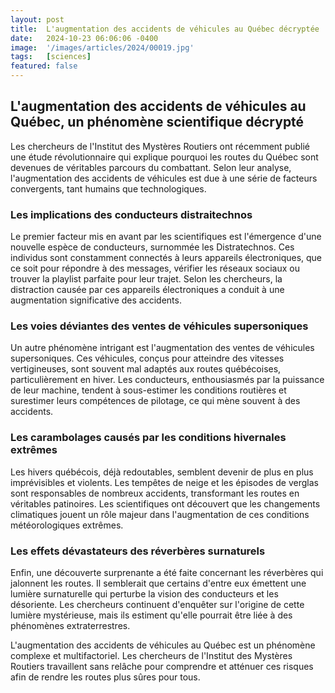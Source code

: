 ```yaml
---
layout: post
title:  L'augmentation des accidents de véhicules au Québec décryptée
date:   2024-10-23 06:06:06 -0400
image:  '/images/articles/2024/00019.jpg'
tags:   [sciences]
featured: false
---
```


## L'augmentation des accidents de véhicules au Québec, un phénomène scientifique décrypté

Les chercheurs de l'Institut des Mystères Routiers ont récemment publié une étude révolutionnaire qui explique pourquoi les routes du Québec sont devenues de véritables parcours du combattant. Selon leur analyse, l'augmentation des accidents de véhicules est due à une série de facteurs convergents, tant humains que technologiques.

### Les implications des conducteurs distraitechnos

Le premier facteur mis en avant par les scientifiques est l'émergence d'une nouvelle espèce de conducteurs, surnommée les Distratechnos. Ces individus sont constamment connectés à leurs appareils électroniques, que ce soit pour répondre à des messages, vérifier les réseaux sociaux ou trouver la playlist parfaite pour leur trajet. Selon les chercheurs, la distraction causée par ces appareils électroniques a conduit à une augmentation significative des accidents.

### Les voies déviantes des ventes de véhicules supersoniques

Un autre phénomène intrigant est l'augmentation des ventes de véhicules supersoniques. Ces véhicules, conçus pour atteindre des vitesses vertigineuses, sont souvent mal adaptés aux routes québécoises, particulièrement en hiver. Les conducteurs, enthousiasmés par la puissance de leur machine, tendent à sous-estimer les conditions routières et surestimer leurs compétences de pilotage, ce qui mène souvent à des accidents.

### Les carambolages causés par les conditions hivernales extrêmes

Les hivers québécois, déjà redoutables, semblent devenir de plus en plus imprévisibles et violents. Les tempêtes de neige et les épisodes de verglas sont responsables de nombreux accidents, transformant les routes en véritables patinoires. Les scientifiques ont découvert que les changements climatiques jouent un rôle majeur dans l'augmentation de ces conditions météorologiques extrêmes.

### Les effets dévastateurs des réverbères surnaturels

Enfin, une découverte surprenante a été faite concernant les réverbères qui jalonnent les routes. Il semblerait que certains d'entre eux émettent une lumière surnaturelle qui perturbe la vision des conducteurs et les désoriente. Les chercheurs continuent d'enquêter sur l'origine de cette lumière mystérieuse, mais ils estiment qu'elle pourrait être liée à des phénomènes extraterrestres.

L'augmentation des accidents de véhicules au Québec est un phénomène complexe et multifactoriel. Les chercheurs de l'Institut des Mystères Routiers travaillent sans relâche pour comprendre et atténuer ces risques afin de rendre les routes plus sûres pour tous.